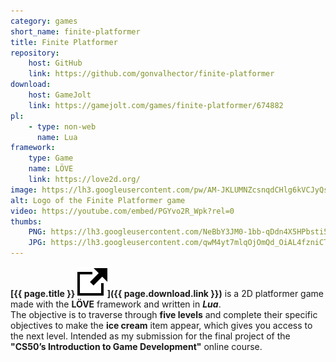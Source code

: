 ```yaml
---
category: games
short_name: finite-platformer
title: Finite Platformer
repository:
    host: GitHub
    link: https://github.com/gonvalhector/finite-platformer
download:
    host: GameJolt
    link: https://gamejolt.com/games/finite-platformer/674882
pl:
    - type: non-web
      name: Lua
framework:
    type: Game
    name: LÖVE
    link: https://love2d.org/
image: https://lh3.googleusercontent.com/pw/AM-JKLUMNZcsnqdCHlg6kVCJyQsMqIUxr85ppa3E2vMyBeMNssmZ-Q9R4GCf56URBp-IJOKv4-qCtC7A2sHrGF4a4mmD840j1OKDtSDhu0NOQQ6H6n9rG9iVZ4v4Btey9QkWIkU64qvg-svI5VDC06YF-DgK=w1200-h630-no?authuser=0
alt: Logo of the Finite Platformer game
video: https://youtube.com/embed/PGYvo2R_Wpk?rel=0
thumbs:
    PNG: https://lh3.googleusercontent.com/NeBbY3JM0-1bb-qDdn4X5HPbsti5B4GF8xYieV_l2KG_cAwRGi653ZgSSJeEF4u7rh3hcCYfjGx4KrTSwg1RiYbsMOeV_O33A96ec3QqTCBVbtrFC1We7dSgKMLxTPwLxSp8xYfq_36JynF89eSDN3_PgIQLd1ngl32ANuh103fnGuS98_5iVy_hyUbhSIiEX6IYpNtLFxwevVEfShTVINaAT1dEvAIc9zHeXUGAYOU7Fq7lDLi3j1kFwiG3Im3TZ58VlX8xOz6VrdkrZsOM5NAYGK8XYnzKNTQIrFiNapBKgSENVeuW679su9bOjzYfD_P3mG-yF6EDOUOiI1XuHx6UGn2mtndRX2AMrAE5dO1oT61CdDxIu9Z6QVy8YX5k0IqSM0rpFbAVs0so0ru90RydybYcVTofzAst19oODfDlCon--N7GLxeMOWQFK9Wt1k3stljLdeCpH2yQ3DCQhvOo9_F_reqkHlV9EP2oY-bP0o0LLokaswrCTXGqZQQ2N_rz8EDbieS4vbfQO_0HyB7tZBeH6c-bVDwmvfYJnRQdV5L4MWD0tq9pkbH0qtTmnaP-h1_S91i3h7x7qN4saE8kCijKqByTrs0c8EoYU8fWb9_E2OWcqYaD24ISZ89fBgCoFePPu4P4R4uuGRuPAjIxoce9rfMzQ1_nVT5l9xtCLijrJIgjHemSDVdVnriCF8yEIt2VP78DI8yRSgzPNJw
    JPG: https://lh3.googleusercontent.com/qwM4yt7mlqOjOmQd_OiAL4fzniCT1QS8hU0uCq9hi6ELKyXU5wtb5olCu5x18FRJrnEpQnvycEPcy_R7CCKw3CYlgbzr-fnGwDBAr0j-Dp8ssXYPagnRpcNCYq_7BFzZ6JgdX-uS0qWDWLch1f24RNJk0cWc2AoGkahM021LWDW1enyjDJbUjr5V9q2UGo4qaLFP78TIDhkK-BgxvyLZ2BVKgi5HWM1xWAz1nTPlJgXGdbmWxiQ1VAmT9AgdW1lTx1y94Wt9L10XYRTJRZsxFfmE9gThM-6C6fBUwF-AO4CW1hGNE9L9KJxRlvvvXN6NthovJYdTDyBiDGeOBadScL_gWHINbYrk88dIMrfHjzTUn99kx02iRHkF7EiZ2cCHJy7b_y4w1LR8gsc5AyI0zPdvFS_ZSPEDIdj6NzGSEMyfpwzSCkDgAp99O4t3Z4n-vGi3Lm8YjeisMdluG_hhoUy6j5jWFYkd0PL4XLLKQbd4M0AM02pAUD410fYcfc04BwrzLEzuM_y7G76XmDS8HdOCRLIu3kii2tVHVJCLGDxqIL6YfCzy9i9snOl_5zSDrA7s8u0Vka8oXhv6aiiet7GgBu9VDOwl7wnTfAXpvP-UeykBU8QQXGS9Ma-WU-Ooz5XAmMFNOH2XMUADJQSMQDvB02zRn4Z-Qymp4Mnr46vVfAIScV53DE_7mAWURasel5PkQX59oFyWanNusq10-LE
---
```


**[{{ page.title }} <img src="/assets/images/icons/external.svg" alt="External Link" class="external-icon">]({{ page.download.link }})** is a 2D platformer game made with the **LÖVE** framework and written in ***Lua***.  
The objective is to traverse through **five levels** and complete their specific objectives to make the **ice cream** item appear, which gives you access to the next level.
Intended as my submission for the final project of the **"CS50’s Introduction to Game Development"** online course.
